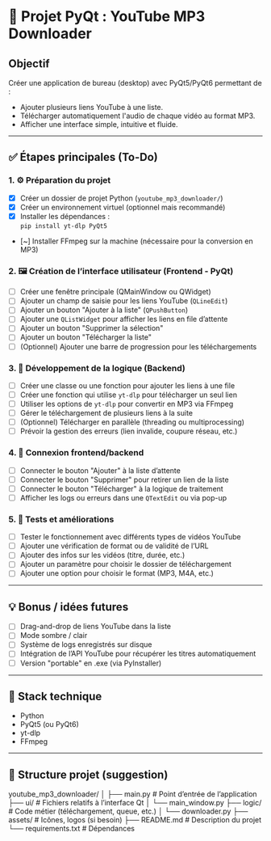 # 🎵 Projet PyQt : YouTube MP3 Downloader

## Objectif
Créer une application de bureau (desktop) avec PyQt5/PyQt6 permettant de :
- Ajouter plusieurs liens YouTube à une liste.
- Télécharger automatiquement l'audio de chaque vidéo au format MP3.
- Afficher une interface simple, intuitive et fluide.

---

## ✅ Étapes principales (To-Do)

### 1. ⚙️ Préparation du projet
- [x] Créer un dossier de projet Python (`youtube_mp3_downloader/`)
- [x] Créer un environnement virtuel (optionnel mais recommandé)
- [x] Installer les dépendances :  
  `pip install yt-dlp PyQt5`
- [~] Installer FFmpeg sur la machine (nécessaire pour la conversion en MP3)

### 2. 🖼️ Création de l’interface utilisateur (Frontend - PyQt)
- [ ] Créer une fenêtre principale (QMainWindow ou QWidget)
- [ ] Ajouter un champ de saisie pour les liens YouTube (`QLineEdit`)
- [ ] Ajouter un bouton "Ajouter à la liste" (`QPushButton`)
- [ ] Ajouter une `QListWidget` pour afficher les liens en file d’attente
- [ ] Ajouter un bouton "Supprimer la sélection"
- [ ] Ajouter un bouton "Télécharger la liste"
- [ ] (Optionnel) Ajouter une barre de progression pour les téléchargements

### 3. 🔧 Développement de la logique (Backend)
- [ ] Créer une classe ou une fonction pour ajouter les liens à une file
- [ ] Créer une fonction qui utilise `yt-dlp` pour télécharger un seul lien
- [ ] Utiliser les options de `yt-dlp` pour convertir en MP3 via FFmpeg
- [ ] Gérer le téléchargement de plusieurs liens à la suite
- [ ] (Optionnel) Télécharger en parallèle (threading ou multiprocessing)
- [ ] Prévoir la gestion des erreurs (lien invalide, coupure réseau, etc.)

### 4. 🔁 Connexion frontend/backend
- [ ] Connecter le bouton "Ajouter" à la liste d’attente
- [ ] Connecter le bouton "Supprimer" pour retirer un lien de la liste
- [ ] Connecter le bouton "Télécharger" à la logique de traitement
- [ ] Afficher les logs ou erreurs dans une `QTextEdit` ou via pop-up

### 5. 🧪 Tests et améliorations
- [ ] Tester le fonctionnement avec différents types de vidéos YouTube
- [ ] Ajouter une vérification de format ou de validité de l’URL
- [ ] Ajouter des infos sur les vidéos (titre, durée, etc.)
- [ ] Ajouter un paramètre pour choisir le dossier de téléchargement
- [ ] Ajouter une option pour choisir le format (MP3, M4A, etc.)

---

## 💡 Bonus / idées futures
- [ ] Drag-and-drop de liens YouTube dans la liste
- [ ] Mode sombre / clair
- [ ] Système de logs enregistrés sur disque
- [ ] Intégration de l’API YouTube pour récupérer les titres automatiquement
- [ ] Version "portable" en .exe (via PyInstaller)

---

## 🧰 Stack technique
- Python
- PyQt5 (ou PyQt6)
- yt-dlp
- FFmpeg

---

## 📁 Structure projet (suggestion)
youtube_mp3_downloader/
│
├── main.py # Point d’entrée de l’application
├── ui/ # Fichiers relatifs à l’interface Qt
│ └── main_window.py
├── logic/ # Code métier (téléchargement, queue, etc.)
│ └── downloader.py
├── assets/ # Icônes, logos (si besoin)
├── README.md # Description du projet
└── requirements.txt # Dépendances